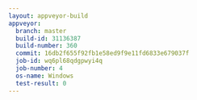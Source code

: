 ```yaml
---
layout: appveyor-build
appveyor:
  branch: master
  build-id: 31136387
  build-number: 360
  commit: 16db2f655f92fb1e58ed9f9e11fd6833e679037f
  job-id: wq6pl68qdgpwyi4q
  job-number: 4
  os-name: Windows
  test-result: 0
---
```

